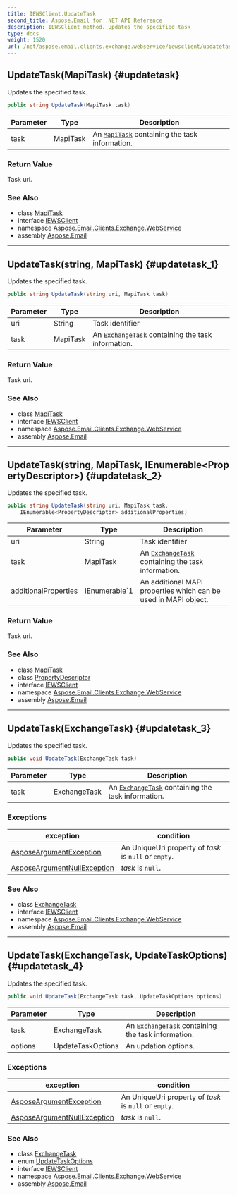 ```yaml
---
title: IEWSClient.UpdateTask
second_title: Aspose.Email for .NET API Reference
description: IEWSClient method. Updates the specified task
type: docs
weight: 1520
url: /net/aspose.email.clients.exchange.webservice/iewsclient/updatetask/
---
```

## UpdateTask(MapiTask) {#updatetask}

Updates the specified task.

```csharp
public string UpdateTask(MapiTask task)
```

| Parameter | Type | Description |
| --- | --- | --- |
| task | MapiTask | An [`MapiTask`](../../../aspose.email.mapi/mapitask/) containing the task information. |

### Return Value

Task uri.

### See Also

* class [MapiTask](../../../aspose.email.mapi/mapitask/)
* interface [IEWSClient](../)
* namespace [Aspose.Email.Clients.Exchange.WebService](../../iewsclient/)
* assembly [Aspose.Email](../../../)

---

## UpdateTask(string, MapiTask) {#updatetask_1}

Updates the specified task.

```csharp
public string UpdateTask(string uri, MapiTask task)
```

| Parameter | Type | Description |
| --- | --- | --- |
| uri | String | Task identifier |
| task | MapiTask | An [`ExchangeTask`](../../exchangetask/) containing the task information. |

### Return Value

Task uri.

### See Also

* class [MapiTask](../../../aspose.email.mapi/mapitask/)
* interface [IEWSClient](../)
* namespace [Aspose.Email.Clients.Exchange.WebService](../../iewsclient/)
* assembly [Aspose.Email](../../../)

---

## UpdateTask(string, MapiTask, IEnumerable&lt;PropertyDescriptor&gt;) {#updatetask_2}

Updates the specified task.

```csharp
public string UpdateTask(string uri, MapiTask task, 
    IEnumerable<PropertyDescriptor> additionalProperties)
```

| Parameter | Type | Description |
| --- | --- | --- |
| uri | String | Task identifier |
| task | MapiTask | An [`ExchangeTask`](../../exchangetask/) containing the task information. |
| additionalProperties | IEnumerable`1 | An additional MAPI properties which can be used in MAPI object. |

### Return Value

Task uri.

### See Also

* class [MapiTask](../../../aspose.email.mapi/mapitask/)
* class [PropertyDescriptor](../../../aspose.email.mapi/propertydescriptor/)
* interface [IEWSClient](../)
* namespace [Aspose.Email.Clients.Exchange.WebService](../../iewsclient/)
* assembly [Aspose.Email](../../../)

---

## UpdateTask(ExchangeTask) {#updatetask_3}

Updates the specified task.

```csharp
public void UpdateTask(ExchangeTask task)
```

| Parameter | Type | Description |
| --- | --- | --- |
| task | ExchangeTask | An [`ExchangeTask`](../../exchangetask/) containing the task information. |

### Exceptions

| exception | condition |
| --- | --- |
| [AsposeArgumentException](../../../aspose.email/asposeargumentexception/) | An UniqueUri property of *task* is `null` or `empty`. |
| [AsposeArgumentNullException](../../../aspose.email/asposeargumentnullexception/) | *task* is `null`. |

### See Also

* class [ExchangeTask](../../exchangetask/)
* interface [IEWSClient](../)
* namespace [Aspose.Email.Clients.Exchange.WebService](../../iewsclient/)
* assembly [Aspose.Email](../../../)

---

## UpdateTask(ExchangeTask, UpdateTaskOptions) {#updatetask_4}

Updates the specified task.

```csharp
public void UpdateTask(ExchangeTask task, UpdateTaskOptions options)
```

| Parameter | Type | Description |
| --- | --- | --- |
| task | ExchangeTask | An [`ExchangeTask`](../../exchangetask/) containing the task information. |
| options | UpdateTaskOptions | An updation options. |

### Exceptions

| exception | condition |
| --- | --- |
| [AsposeArgumentException](../../../aspose.email/asposeargumentexception/) | An UniqueUri property of *task* is `null` or `empty`. |
| [AsposeArgumentNullException](../../../aspose.email/asposeargumentnullexception/) | *task* is `null`. |

### See Also

* class [ExchangeTask](../../exchangetask/)
* enum [UpdateTaskOptions](../../updatetaskoptions/)
* interface [IEWSClient](../)
* namespace [Aspose.Email.Clients.Exchange.WebService](../../iewsclient/)
* assembly [Aspose.Email](../../../)


